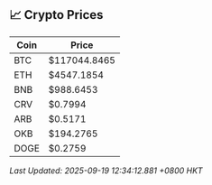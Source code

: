 ## 📈 Crypto Prices

| Coin | Price |
| ---- | ----- |
| BTC | $117044.8465 |
| ETH | $4547.1854 |
| BNB | $988.6453 |
| CRV | $0.7994 |
| ARB | $0.5171 |
| OKB | $194.2765 |
| DOGE | $0.2759 |

_Last Updated: 2025-09-19 12:34:12.881 +0800 HKT_